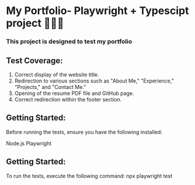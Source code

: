 # My Portfolio- Playwright + Typescipt project 👩🏻‍💻

### This project is designed to test my portfolio

## Test Coverage:

1. Correct display of the website title.
2. Redirection to various sections such as "About Me," "Experience," "Projects," and "Contact Me."
3. Opening of the resume PDF file and GitHub page.
4. Correct redirection within the footer section.

## Getting Started:

Before running the tests, ensure you have the following installed:

Node.js
Playwright

## Getting Started:

To run the tests, execute the following command:
npx playwright test

